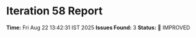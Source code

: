 # Iteration 58 Report
**Time:** Fri Aug 22 13:42:31 IST 2025
**Issues Found:** 3
**Status:** 🔧 IMPROVED

